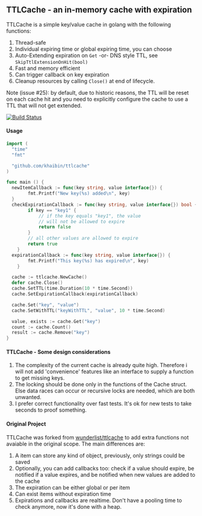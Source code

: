 ## TTLCache - an in-memory cache with expiration

TTLCache is a simple key/value cache in golang with the following functions:

1. Thread-safe
2. Individual expiring time or global expiring time, you can choose
3. Auto-Extending expiration on `Get` -or- DNS style TTL, see `SkipTtlExtensionOnHit(bool)`
4. Fast and memory efficient
5. Can trigger callback on key expiration
6. Cleanup resources by calling `Close()` at end of lifecycle.

Note (issue #25): by default, due to historic reasons, the TTL will be reset on each cache hit and you need to explicitly configure the cache to use a TTL that will not get extended.

[![Build Status](https://travis-ci.org/khaibin/ttlcache.svg?branch=master)](https://travis-ci.org/khaibin/ttlcache)

#### Usage
```go
import (
  "time"
  "fmt"

  "github.com/khaibin/ttlcache"
)

func main () {
  newItemCallback := func(key string, value interface{}) {
		fmt.Printf("New key(%s) added\n", key)
  }
  checkExpirationCallback := func(key string, value interface{}) bool {
		if key == "key1" {
		    // if the key equals "key1", the value
		    // will not be allowed to expire
		    return false
		}
		// all other values are allowed to expire
		return true
	}
  expirationCallback := func(key string, value interface{}) {
		fmt.Printf("This key(%s) has expired\n", key)
	}

  cache := ttlcache.NewCache()
  defer cache.Close()
  cache.SetTTL(time.Duration(10 * time.Second))
  cache.SetExpirationCallback(expirationCallback)

  cache.Set("key", "value")
  cache.SetWithTTL("keyWithTTL", "value", 10 * time.Second)

  value, exists := cache.Get("key")
  count := cache.Count()
  result := cache.Remove("key")
}
```

#### TTLCache - Some design considerations

1. The complexity of the current cache is already quite high. Therefore i will not add 'convenience' features like an interface to supply a function to get missing keys. 
2. The locking should be done only in the functions of the Cache struct. Else data races can occur or recursive locks are needed, which are both unwanted.
3. I prefer correct functionality over fast tests. It's ok for new tests to take seconds to proof something.

#### Original Project

TTLCache was forked from [wunderlist/ttlcache](https://github.com/wunderlist/ttlcache) to add extra functions not avaiable in the original scope.
The main differences are:

1. A item can store any kind of object, previously, only strings could be saved
2. Optionally, you can add callbacks too: check if a value should expire, be notified if a value expires, and be notified when new values are added to the cache
3. The expiration can be either global or per item
4. Can exist items without expiration time
5. Expirations and callbacks are realtime. Don't have a pooling time to check anymore, now it's done with a heap.
